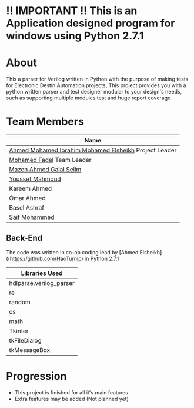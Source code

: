 # **!! IMPORTANT !! This is an Application designed program for windows using Python 2.7.1**

# About

This a parser for Verilog written in Python with the purpose of making tests for Electronic Destin Automation projects, This project provides you with a python written parser and test designer modular to your design's needs, such as supporting multiple modules test and huge report coverage


# Team Members

| Name |
| ---- |
| [Ahmed Mohamed Ibrahim Mohamed Elsheikh](https://github.com/HaoTurnip) Project Leader |
| [Mohamed Fadel](https://github.com/Mohamed-Fadel222) Team Leader |
| [Mazen Ahmed Galal Selim](https://github.com/Mazen421) |
| [Youssef Mahmoud](https://github.com/youssef123tt) |
| Kareem Ahmed |
| Omar Ahmed |
| Basel Ashraf |
| Saif Mohammed |

## Back-End

The code was written in co-op coding lead by [Ahmed Elsheikh]((https://github.com/HaoTurnip) in Python 2.7.1

| Libraries Used          |
| ----------------------- |
| hdlparse.verilog_parser |
| re                      |
| random                  |
| os                      |
| math                    |
| Tkinter                 |
| tkFileDialog            |
| tkMessageBox            |
# Progression

- This project is finished for all it's main features
- Extra features may be added (Not planned yet)

